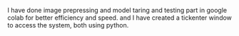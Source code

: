 I have done image prepressing and model taring and testing part in google colab for better efficiency and speed. and I have created a tickenter window to access the system, both using python.
